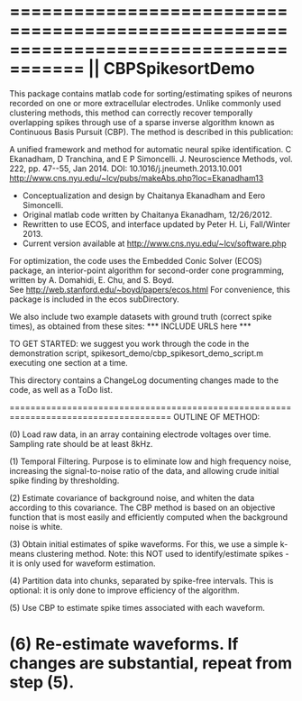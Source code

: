=====================================================================================
||  CBPSpikesortDemo 
=====================================================================================

This package contains matlab code for sorting/estimating spikes of
neurons recorded on one or more extracellular electrodes.  Unlike
commonly used clustering methods, this method can correctly recover
temporally overlapping spikes through use of a sparse inverse
algorithm known as Continuous Basis Pursuit (CBP).  The method is
described in this publication:

   A unified framework and method for automatic neural spike identification.
   C Ekanadham, D Tranchina, and E P Simoncelli. J. Neuroscience Methods,
   vol. 222, pp. 47--55, Jan 2014. DOI: 10.1016/j.jneumeth.2013.10.001
   http://www.cns.nyu.edu/~lcv/pubs/makeAbs.php?loc=Ekanadham13            

- Conceptualization and design by Chaitanya Ekanadham and Eero Simoncelli.
- Original matlab code written by Chaitanya Ekanadham, 12/26/2012.
- Rewritten to use ECOS, and interface updated by Peter H. Li, Fall/Winter 2013.
- Current version available at http://www.cns.nyu.edu/~lcv/software.php

For optimization, the code uses the Embedded Conic Solver (ECOS)
package, an interior-point algorithm for second-order cone programming,
written by A. Domahidi, E. Chu, and S. Boyd.  
    See http://web.stanford.edu/~boyd/papers/ecos.html
For convenience, this package is included in the ecos subDirectory.

We also include two example datasets with ground truth (correct spike
times), as obtained from these sites:
*** INCLUDE URLS here ***

TO GET STARTED: we suggest you work through the code in the demonstration script, 
    spikesort_demo/cbp_spikesort_demo_script.m
executing one section at a time.

This directory contains a ChangeLog documenting changes made to the
code, as well as a ToDo list.

=====================================================================================
OUTLINE OF METHOD:

(0) Load raw data, in an array containing electrode voltages over
time.  Sampling rate should be at least 8kHz.

(1) Temporal Filtering.  Purpose is to eliminate low and high
frequency noise, increasing the signal-to-noise ratio of the data, and
allowing crude initial spike finding by thresholding.

(2) Estimate covariance of background noise, and whiten the data
according to this covariance.  The CBP method is based on an objective
function that is most easily and efficiently computed when the
background noise is white.  

(3) Obtain initial estimates of spike waveforms.  For this, we use a
simple k-means clustering method.  Note: this NOT used to
identify/estimate spikes - it is only used for waveform estimation.

(4) Partition data into chunks, separated by spike-free intervals.
 This is optional: it is only done to improve efficiency of the
algorithm.

(5) Use CBP to estimate spike times associated with each waveform.

(6) Re-estimate waveforms.  If changes are substantial, repeat from step (5). 
=====================================================================================